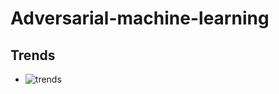 # Adversarial-machine-learning

## Trends
- ![trends](https://nicholas.carlini.com/writing/2019/advex_plot.png)
